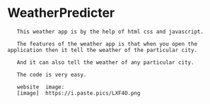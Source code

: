 # WeatherPredicter
       This weather app is by the help of html css and javascript. 

       The features of the weather app is that when you open the application then it tell the weather of the particular city.

       And it can also tell the weather of any particular city.

       The code is very easy. 

       website  image:
       [image]  https://i.paste.pics/LXF4O.png





